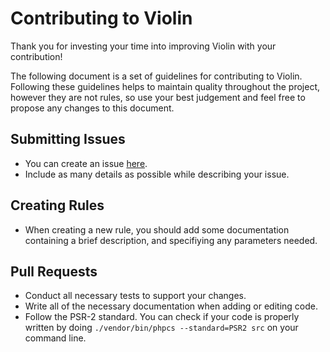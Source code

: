 # Contributing to Violin

Thank you for investing your time into improving Violin with your contribution!

The following document is a set of guidelines for contributing to Violin.
Following these guidelines helps to maintain quality throughout the project, however
  they are not rules, so use your best judgement and feel free to propose any changes to this document.

## Submitting Issues

* You can create an issue [here](https://github.com/alexgarrett/violin/issues/new).
* Include as many details as possible while describing your issue.

## Creating Rules

* When creating a new rule, you should add some documentation containing a
  brief description, and specifiying any parameters needed.

## Pull Requests

* Conduct all necessary tests to support your changes.
* Write all of the necessary documentation when adding or editing code.
* Follow the PSR-2 standard. You can check if your code is properly written
  by doing `./vendor/bin/phpcs --standard=PSR2 src` on your command line.
